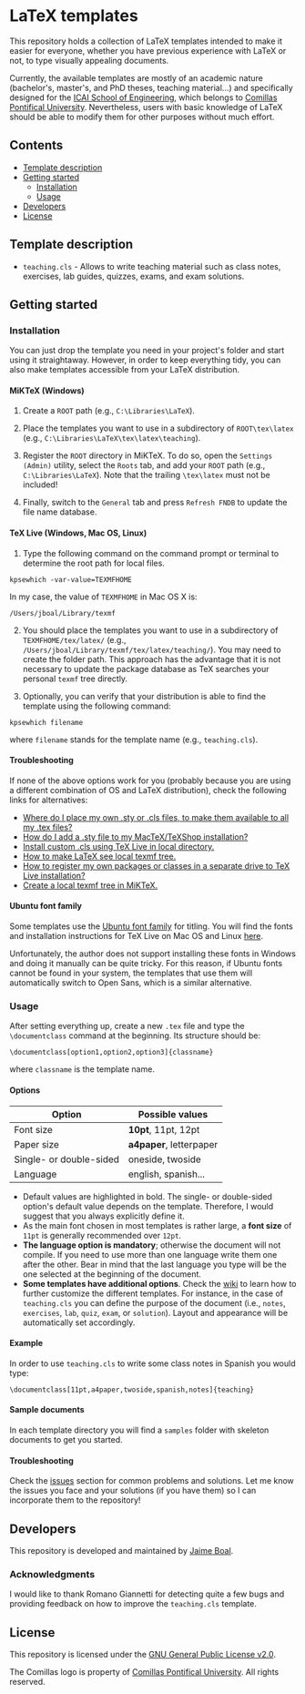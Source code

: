 # LaTeX templates
This repository holds a collection of LaTeX templates intended to make it easier for everyone, whether you have previous experience with LaTeX or not, to type visually appealing documents.

Currently, the available templates are mostly of an academic nature (bachelor's, master's, and PhD theses, teaching material...) and specifically designed for the [ICAI School of Engineering](http://icai.comillas.edu/), which belongs to [Comillas Pontifical University](http://comillas.edu/). Nevertheless, users with basic knowledge of LaTeX should be able to modify them for other purposes without much effort.

## Contents
- [Template description](#template-description)
- [Getting started](#getting-started)
  - [Installation](#installation)
  - [Usage](#usage)
- [Developers](#developers)
- [License](#license)

## Template description
- `teaching.cls` - Allows to write teaching material such as class notes, exercises, lab guides, quizzes, exams, and exam solutions.

## Getting started
### Installation
You can just drop the template you need in your project's folder and start using it straightaway. However, in order to keep everything tidy, you can also make templates accessible from your LaTeX distribution.

#### MiKTeX (Windows)
1. Create a `ROOT` path (e.g., `C:\Libraries\LaTeX`).

2. Place the templates you want to use in a subdirectory of `ROOT\tex\latex` (e.g., `C:\Libraries\LaTeX\tex\latex\teaching`).

3. Register the `ROOT` directory in MiKTeX. To do so, open the `Settings (Admin)` utility, select the `Roots` tab, and add your `ROOT` path (e.g., `C:\Libraries\LaTeX`). Note that the trailing `\tex\latex` must not be included!

4. Finally, switch to the `General` tab and press `Refresh FNDB` to update the file name database.

#### TeX Live (Windows, Mac OS, Linux)
1. Type the following command on the command prompt or terminal to determine the root path for local files.

  ```
  kpsewhich -var-value=TEXMFHOME
  ```

  In my case, the value of `TEXMFHOME` in Mac OS X is:

  ```
  /Users/jboal/Library/texmf
  ```

2. You should place the templates you want to use in a subdirectory of `TEXMFHOME/tex/latex/` (e.g., `/Users/jboal/Library/texmf/tex/latex/teaching/`). You may need to create the folder path. This approach has the advantage that it is not necessary to update the package database as TeX searches your personal `texmf` tree directly.

3. Optionally, you can verify that your distribution is able to find the template using the following command:

  ```
  kpsewhich filename
  ```

  where `filename` stands for the template name (e.g., `teaching.cls`).

#### Troubleshooting
If none of the above options work for you (probably because you are using a different combination of OS and LaTeX distribution), check the following links for alternatives:
- [Where do I place my own .sty or .cls files, to make them available to all my .tex files?](http://tex.stackexchange.com/questions/1137/where-do-i-place-my-own-sty-or-cls-files-to-make-them-available-to-all-my-te)
- [How do I add a .sty file to my MacTeX/TeXShop installation?](http://tex.stackexchange.com/questions/10252/how-do-i-add-a-sty-file-to-my-mactex-texshop-installation)
- [Install custom .cls using TeX Live in local directory.](http://tex.stackexchange.com/questions/96976/install-custom-cls-using-tex-live-in-local-directory)
- [How to make LaTeX see local texmf tree.](http://tex.stackexchange.com/questions/30494/how-to-make-latex-see-local-texmf-tree)
- [How to register my own packages or classes in a separate drive to TeX Live installation?](http://tex.stackexchange.com/questions/20160/how-to-register-my-own-packages-or-classes-in-a-separate-drive-to-tex-live-insta)
- [Create a local texmf tree in MiKTeX.](http://tex.stackexchange.com/questions/69483/create-a-local-texmf-tree-in-miktex)

#### Ubuntu font family
Some templates use the [Ubuntu font family](http://font.ubuntu.com/) for titling. You will find the fonts and installation instructions for TeX Live on Mac OS and Linux [here](https://github.com/tzwenn/ubuntu-latex-fonts).

Unfortunately, the author does not support installing these fonts in Windows and doing it manually can be quite tricky. For this reason, if Ubuntu fonts cannot be found in your system, the templates that use them will automatically switch to Open Sans, which is a similar alternative.

### Usage
After setting everything up, create a new `.tex` file and type the `\documentclass` command at the beginning. Its structure should be:

```
\documentclass[option1,option2,option3]{classname}
```
where `classname` is the template name.

#### Options

| Option                  | Possible values          |
|-------------------------|--------------------------|
| Font size               | **10pt**, 11pt, 12pt     |
| Paper size              | **a4paper**, letterpaper |
| Single- or double-sided | oneside, twoside         |
| Language                | english, spanish...      |

- Default values are highlighted in bold. The single- or double-sided option's default value depends on the template. Therefore, I would suggest that you always explicitly define it.
- As the main font chosen in most templates is rather large, a **font size** of `11pt` is generally recommended over `12pt`.
- **The language option is mandatory**; otherwise the document will not compile. If you need to use more than one language write them one after the other. Bear in mind that the last language you type will be the one selected at the beginning of the document.
- **Some templates have additional options**. Check the [wiki](https://github.com/jboalml/latex/wiki) to learn how to further customize the different templates. For instance, in the case of `teaching.cls` you can define the purpose of the document (i.e., `notes`, `exercises`, `lab`, `quiz`, `exam`, or `solution`). Layout and appearance will be automatically set accordingly.

#### Example
In order to use `teaching.cls` to write some class notes in Spanish you would type:

```
\documentclass[11pt,a4paper,twoside,spanish,notes]{teaching}
```

#### Sample documents
In each template directory you will find a `samples` folder with skeleton documents to get you started.

#### Troubleshooting
Check the [issues](https://github.com/jboalml/latex/issues) section for common problems and solutions. Let me know the issues you face and your solutions (if you have them) so I can incorporate them to the repository!

## Developers
This repository is developed and maintained by [Jaime Boal](https://github.com/jboalml).

### Acknowledgments
I would like to thank Romano Giannetti for detecting quite a few bugs and providing feedback on how to improve the `teaching.cls` template.

## License
This repository is licensed under the [GNU General Public License v2.0](LICENSE.txt).

The Comillas logo is property of [Comillas Pontifical University](http://comillas.edu/). All rights reserved.
